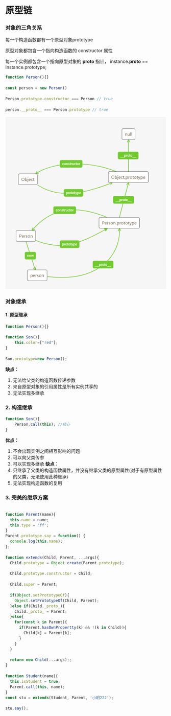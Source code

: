 # 原型链

### 对象的三角关系
每一个构造函数都有一个原型对象prototype

原型对象都包含一个指向构造函数的 constructor 属性

每一个实例都包含一个指向原型对象的 __proto__ 指针， instance.__proto__ == Instance.prototype;

```js
function Person(){}

const person = new Person()

Person.prototype.constructor === Person // true

person.__proto__ === Person.prototype // true

```
![preview](../img/prototype.png)

### 对象继承

#### 1. 原型继承
```js
function Person(){}

function Son(){
    this.color=["red"];
}

Son.prototype=new Person();
```

**缺点：**
1. 无法给父类的构造函数传递参数
2. 来自原型对象的引用属性是所有实例共享的
3. 无法实现多继承

### 2. 构造继承

```js
function Son(){
    Person.call(this); //核心
}
```
**优点：**
1. 不会出现实例之间相互影响的问题
2. 可以向父类传参
3. 可以实现多继承
**缺点：**
1. 只继承了父类的构造函数属性，并没有继承父类的原型属性(对于有原型属性的父类，无法使用此种继承)
2. 无法实现构造函数的复用

### 3. 完美的继承方案
```js

function Parent(name){
  this.name = name;
  this.type = 'ff';
}
Parent.prototype.say = function() {
  console.log(this.name);
};

function extends(Child, Parent, ...args){
  Child.prototype = Object.create(Parent.prototype);

  Child.prototype.constructor = Child;

  Child.super = Parent;

  if(Object.setPrototypeOf){
    Object.setPrototypeOf(Child, Parent);
  }else if(Child._proto_){
    Child._proto_ = Parent;
  }else{
    for(const k in Parent){
      if(Parent.hasOwnPropertty(k) && !(k in Child)){
        Child[k] = Parent[k];
      }
    }
  }

  return new Child(...args);;
}

function Student(name){
  this.isStudent = true;
  Parent.call(this, name);
}
const stu = extends(Student, Parent, '小明222');

stu.say();
```